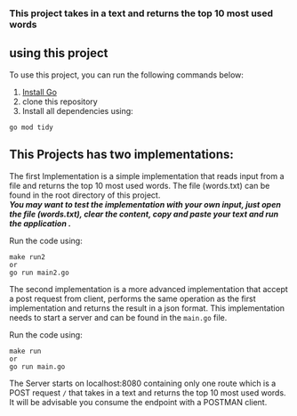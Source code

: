 ### This project takes in a text and returns the top 10 most used words
## using this project
To use this project, you can run the following commands below:
1. [Install Go](https://golang.org/doc/install)
2. clone this repository
3. Install all dependencies using:
```
go mod tidy
```
## This Projects has two implementations:
The first Implementation is a simple implementation that reads input
from a file and returns the top 10 most used words. The file (words.txt) can be found in 
the root directory of this project.<br>
**_You may want to test the implementation with your own input, just 
open the file (words.txt), clear the content, copy and paste your text and run the application
._**

Run the code using:
```
make run2
or
go run main2.go
```
The second implementation is a more advanced implementation that accept a post request from client, performs
the same operation as the first implementation and returns the result in a json format. This implementation
needs to start a server and can be found in the `main.go` file.

Run the code using:
```
make run
or
go run main.go
```
The Server starts on localhost:8080 containing only one route which is a POST request
`/` that takes in a text and returns the top 10 most used words.
It will be advisable you consume the endpoint with a POSTMAN client.